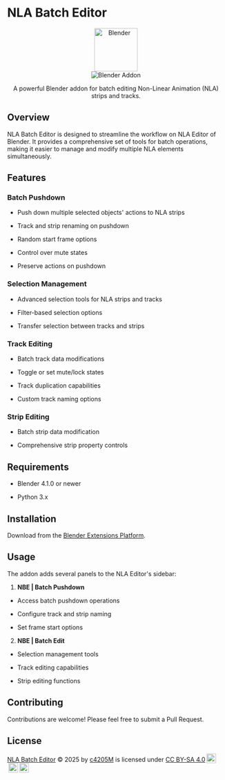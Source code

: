 
# NLA Batch Editor

<div align="center">
  <div>
    <img src="https://www.blender.org/wp-content/uploads/2020/07/blender_logo_no_socket_white.png" height="100" alt="Blender">
  </div>
  <div>
    <img src="https://img.shields.io/badge/Blender-Addon-green" alt="Blender Addon">
  </div>
  <p>A powerful Blender addon for batch editing Non-Linear Animation (NLA) strips and tracks.</p>
</div>

## Overview

  

NLA Batch Editor is designed to streamline the workflow on NLA Editor of Blender. It provides a comprehensive set of tools for batch operations, making it easier to manage and modify multiple NLA elements simultaneously.

  

## Features

  

### Batch Pushdown

- Push down multiple selected objects' actions to NLA strips

- Track and strip renaming on pushdown

- Random start frame options

- Control over mute states

- Preserve actions on pushdown

  

### Selection Management

- Advanced selection tools for NLA strips and tracks

- Filter-based selection options

- Transfer selection between tracks and strips

  

### Track Editing

- Batch track data modifications

- Toggle or set mute/lock states

- Track duplication capabilities

- Custom track naming options

  

### Strip Editing

- Batch strip data modification

- Comprehensive strip property controls

  

## Requirements

  

- Blender 4.1.0 or newer

- Python 3.x

  

## Installation

  
Download from the [Blender Extensions Platform](https://extensions.blender.org/add-ons/datablock-utils/). 

## Usage

  

The addon adds several panels to the NLA Editor's sidebar:

  

1.  **NBE | Batch Pushdown**

- Access batch pushdown operations

- Configure track and strip naming

- Set frame start options

  

2.  **NBE | Batch Edit**

- Selection management tools

- Track editing capabilities

- Strip editing functions

  

## Contributing

  

Contributions are welcome! Please feel free to submit a Pull Request.

  

## License

  

<a  href="https://github.com/c42m05/NLA-Batch-Editor">NLA Batch Editor</a> © 2025 by <a  href="https://github.com/c42m05/">c4205M</a> is licensed under <a  href="https://creativecommons.org/licenses/by-sa/4.0/">CC BY-SA 4.0</a><img  src="https://mirrors.creativecommons.org/presskit/icons/cc.svg"  style="height:22px;margin-left:3px;vertical-align:text-bottom;"><img  src="https://mirrors.creativecommons.org/presskit/icons/by.svg"  style="height:22px;margin-left:3px;vertical-align:text-bottom;"><img  src="https://mirrors.creativecommons.org/presskit/icons/sa.svg"  style="height:22px;margin-left:3px;vertical-align:text-bottom;">
